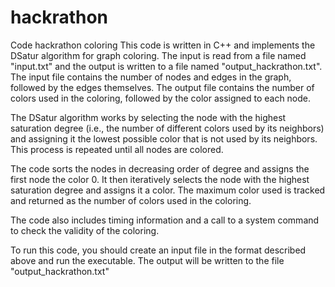 # hackrathon
Code hackrathon coloring
This code is written in C++ and implements the DSatur algorithm for graph coloring. The input is read from a file named "input.txt" and the output is written to a file named "output_hackrathon.txt". The input file contains the number of nodes and edges in the graph, followed by the edges themselves. The output file contains the number of colors used in the coloring, followed by the color assigned to each node.

The DSatur algorithm works by selecting the node with the highest saturation degree (i.e., the number of different colors used by its neighbors) and assigning it the lowest possible color that is not used by its neighbors. This process is repeated until all nodes are colored.

The code sorts the nodes in decreasing order of degree and assigns the first node the color 0. It then iteratively selects the node with the highest saturation degree and assigns it a color. The maximum color used is tracked and returned as the number of colors used in the coloring.

The code also includes timing information and a call to a system command to check the validity of the coloring.

To run this code, you should create an input file in the format described above and run the executable. The output will be written to the file "output_hackrathon.txt" 
